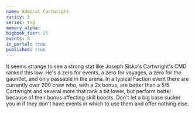 ```yaml
---
name: Admiral Cartwright
rarity: 5
series: tng
memory_alpha:
bigbook_tier: 15
events: 0
in_portal: true
published: true
---
```


It seems strange to see a strong stat like Joseph Sisko's Cartwright's CMD ranked this low. He's a zero for events, a zero for voyages, a zero for the gauntlet, and only passable in the arena. In a typical Faction event there are currently over 200 crew who, with a 2x bonus, are better than a 5/5 Cartwright and several more that rank a bit lower, but perform better because of their bonus affecting skill boosts. Don't let a big base sucker you in if they don't have events in which to use them and offer nothing else.
